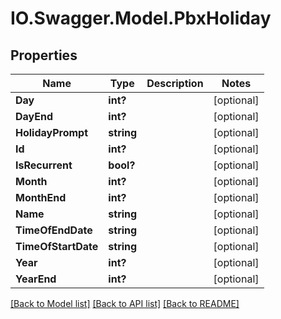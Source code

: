 # IO.Swagger.Model.PbxHoliday
## Properties

Name | Type | Description | Notes
------------ | ------------- | ------------- | -------------
**Day** | **int?** |  | [optional] 
**DayEnd** | **int?** |  | [optional] 
**HolidayPrompt** | **string** |  | [optional] 
**Id** | **int?** |  | [optional] 
**IsRecurrent** | **bool?** |  | [optional] 
**Month** | **int?** |  | [optional] 
**MonthEnd** | **int?** |  | [optional] 
**Name** | **string** |  | [optional] 
**TimeOfEndDate** | **string** |  | [optional] 
**TimeOfStartDate** | **string** |  | [optional] 
**Year** | **int?** |  | [optional] 
**YearEnd** | **int?** |  | [optional] 

[[Back to Model list]](../README.md#documentation-for-models) [[Back to API list]](../README.md#documentation-for-api-endpoints) [[Back to README]](../README.md)

